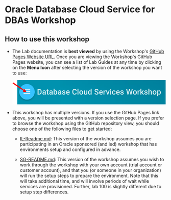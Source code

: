 # Oracle Database Cloud Service for DBAs Workshop

## How to use this workshop

- The Lab documentation is **best viewed** by using the Workshop's [GitHub Pages Website URL](https://oracle.github.io/learning-library/workshops/dbcs-dba-oci/). Once you are viewing the Workshop's GitHub Pages website, you can see a list of Lab Guides at any time by clicking on the **Menu Icon** after selecting the version of the workshop you want to use:

    ![](images/WorkshopMenu.png)

- This workshop has multiple versions. If you use the GitHub Pages link above, you will be presented with a version selection page. If you prefer to browse the workshop using the GitHub repository view, you should choose one of the following files to get started:

  - [IL-Readme.md](IL-Readme.md): This version of the workshop assumes you are participating in an Oracle sponsored (and led) workshop that has environments setup and configured in advance.

  - [SG-README.md](SG-README.md): This version of the workshop assumes you wish to work through the workshop with your own account (trial account or customer account), and that you (or someone in your organization) will run the setup steps to prepare the environment.  Note that this will take additional time, and will involve periods of wait while services are provisioned.  Further, lab 100 is slightly different due to setup step differences. 
